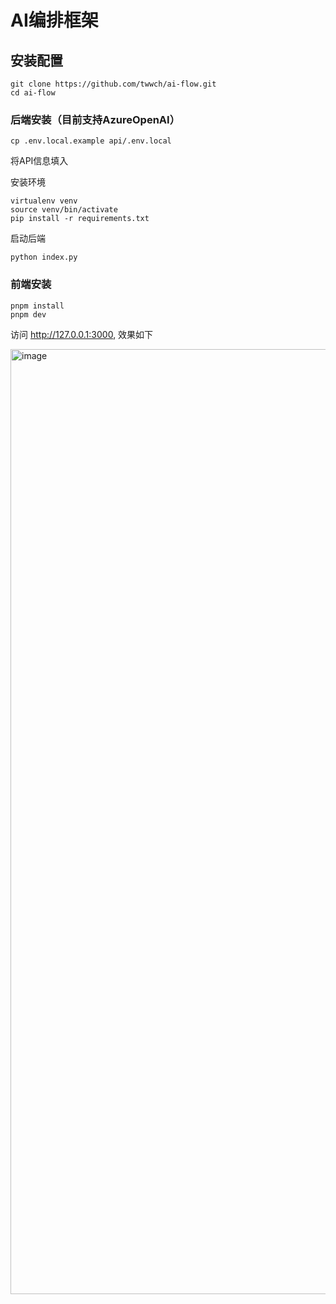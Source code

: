 # AI编排框架

## 安装配置

```
git clone https://github.com/twwch/ai-flow.git
cd ai-flow
```

### 后端安装（目前支持AzureOpenAI）
```
cp .env.local.example api/.env.local
```

将API信息填入


安装环境
```
virtualenv venv
source venv/bin/activate
pip install -r requirements.txt
```

启动后端
```
python index.py
```

### 前端安装

```
pnpm install
pnpm dev 
```

访问 http://127.0.0.1:3000, 效果如下

<img width="1512" alt="image" src="https://github.com/user-attachments/assets/77bd8662-1379-4d7d-851a-1ed6054e08f2" />


